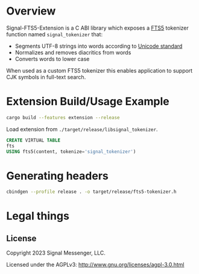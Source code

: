 # Overview

Signal-FTS5-Extension is a C ABI library which exposes a
[FTS5](https://www.sqlite.org/fts5.html) tokenizer function named
`signal_tokenizer` that:

- Segments UTF-8 strings into words according to
  [Unicode standard](http://www.unicode.org/reports/tr29/)
- Normalizes and removes diacritics from words
- Converts words to lower case

When used as a custom FTS5 tokenizer this enables application to support CJK
symbols in full-text search.

# Extension Build/Usage Example

```sh
cargo build --features extension --release
```

Load extension from `./target/release/libsignal_tokenizer`.

```sql
CREATE VIRTUAL TABLE
fts
USING fts5(content, tokenize='signal_tokenizer')
```

# Generating headers

```sh
cbindgen --profile release . -o target/release/fts5-tokenizer.h
```

# Legal things

## License

Copyright 2023 Signal Messenger, LLC.

Licensed under the AGPLv3: http://www.gnu.org/licenses/agpl-3.0.html
